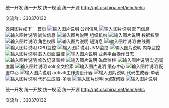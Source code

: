统一开发 统一开放 统一规范 统一开源
http://git.oschina.net/jehc/jehc

交流群：330370132

效果图片如下：
首页
![输入图片说明](https://git.oschina.net/uploads/images/2017/0626/174338_5ba828c1_1341290.png "在这里输入图片标题")
公司信息
![输入图片说明](https://git.oschina.net/uploads/images/2017/0626/174452_7e335b8d_1341290.png "在这里输入图片标题")
部门信息
![输入图片说明](https://git.oschina.net/uploads/images/2017/0626/174533_9d389d04_1341290.png "在这里输入图片标题")
岗位信息
![输入图片说明](https://git.oschina.net/uploads/images/2017/0626/174617_0c9279c1_1341290.png "在这里输入图片标题")
组织机构
![输入图片说明](https://git.oschina.net/uploads/images/2017/0626/174726_ea938b1e_1341290.png "在这里输入图片标题")
数据权限
![输入图片说明](https://git.oschina.net/uploads/images/2017/0626/174836_fd84c307_1341290.png "在这里输入图片标题")
角色权限
![输入图片说明](https://git.oschina.net/uploads/images/2017/0626/174924_a90ce96e_1341290.png "在这里输入图片标题")
短消息
![输入图片说明](https://git.oschina.net/uploads/images/2017/0626/175014_3e574ee7_1341290.png "在这里输入图片标题")
曲线图
![输入图片说明](https://git.oschina.net/uploads/images/2017/0626/175055_aae4a845_1341290.png "在这里输入图片标题")
CPU监控
![输入图片说明](https://git.oschina.net/uploads/images/2017/0626/175138_ab65b686_1341290.png "在这里输入图片标题")
JVM监控
![输入图片说明](https://git.oschina.net/uploads/images/2017/0626/175217_373c11c4_1341290.png "在这里输入图片标题")
内存监控
![输入图片说明](https://git.oschina.net/uploads/images/2017/0626/175259_564d3efb_1341290.png "在这里输入图片标题")
载入页面监控
![输入图片说明](https://git.oschina.net/uploads/images/2017/0626/175355_4dad22d4_1341290.png "在这里输入图片标题")
业务平台操作日志
![输入图片说明](https://git.oschina.net/uploads/images/2017/0626/175445_c2d2d192_1341290.png "在这里输入图片标题")
修改记录监控
![输入图片说明](https://git.oschina.net/uploads/images/2017/0626/175547_d7eeae9c_1341290.png "在这里输入图片标题")
磁盘监控
![输入图片说明](https://git.oschina.net/uploads/images/2017/0626/175711_b7610aae_1341290.png "在这里输入图片标题")
动态调度器
![输入图片说明](https://git.oschina.net/uploads/images/2017/0626/175802_a4ab56f7_1341290.png "在这里输入图片标题")
solr全文检索
![输入图片说明](https://git.oschina.net/uploads/images/2017/0626/175846_1fa6e2c7_1341290.png "在这里输入图片标题")
缓存中心
![输入图片说明](https://git.oschina.net/uploads/images/2017/0626/175932_6cd4dc55_1341290.png "在这里输入图片标题")
配置中心
![输入图片说明](https://git.oschina.net/uploads/images/2017/0626/180019_298e6657_1341290.png "在这里输入图片标题")
activiti工作流设计器
![输入图片说明](https://git.oschina.net/uploads/images/2017/0626/180116_6f47fbdb_1341290.png "在这里输入图片标题")
代码生成器-单表
![输入图片说明](https://git.oschina.net/uploads/images/2017/0626/180238_d8ac2ebf_1341290.png "在这里输入图片标题")
代码生成器-多表
![输入图片说明](https://git.oschina.net/uploads/images/2017/0626/180325_6c611d9d_1341290.png "在这里输入图片标题")
sql查询器
![输入图片说明](https://git.oschina.net/uploads/images/2017/0626/180431_10421d19_1341290.png "在这里输入图片标题")

统一开发 统一开放 统一规范 统一开源
http://git.oschina.net/jehc/jehc

交流群：330370132

